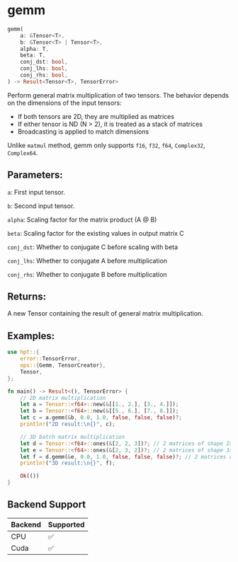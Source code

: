 # gemm
```rust
gemm(
    a: &Tensor<T>,
    b: &Tensor<T> | Tensor<T>,
    alpha: T,
    beta: T,
    conj_dst: bool,
    conj_lhs: bool,
    conj_rhs: bool,
) -> Result<Tensor<T>, TensorError>
```
Perform general matrix multiplication of two tensors. The behavior depends on the dimensions of the input tensors:

- If both tensors are 2D, they are multiplied as matrices
- If either tensor is ND (N > 2), it is treated as a stack of matrices
- Broadcasting is applied to match dimensions

Unlike `matmul` method, gemm only supports `f16`, `f32`, `f64`, `Complex32`, `Complex64`.

## Parameters:
`a`: First input tensor.

`b`: Second input tensor.

`alpha`: Scaling factor for the matrix product (A @ B)

`beta`: Scaling factor for the existing values in output matrix C

`conj_dst`: Whether to conjugate C before scaling with beta

`conj_lhs`: Whether to conjugate A before multiplication

`conj_rhs`: Whether to conjugate B before multiplication

## Returns:
A new Tensor containing the result of general matrix multiplication.

## Examples:
```rust
use hpt::{
    error::TensorError,
    ops::{Gemm, TensorCreator},
    Tensor,
};

fn main() -> Result<(), TensorError> {
    // 2D matrix multiplication
    let a = Tensor::<f64>::new(&[[1., 2.], [3., 4.]]);
    let b = Tensor::<f64>::new(&[[5., 6.], [7., 8.]]);
    let c = a.gemm(&b, 0.0, 1.0, false, false, false)?;
    println!("2D result:\n{}", c);

    // 3D batch matrix multiplication
    let d = Tensor::<f64>::ones(&[2, 2, 3])?; // 2 matrices of shape 2x3
    let e = Tensor::<f64>::ones(&[2, 3, 2])?; // 2 matrices of shape 3x2
    let f = d.gemm(&e, 0.0, 1.0, false, false, false)?; // 2 matrices of shape 2x2
    println!("3D result:\n{}", f);

    Ok(())
}
```
## Backend Support
| Backend | Supported |
|---------|-----------|
| CPU     | ✅         |
| Cuda    | ✅        |